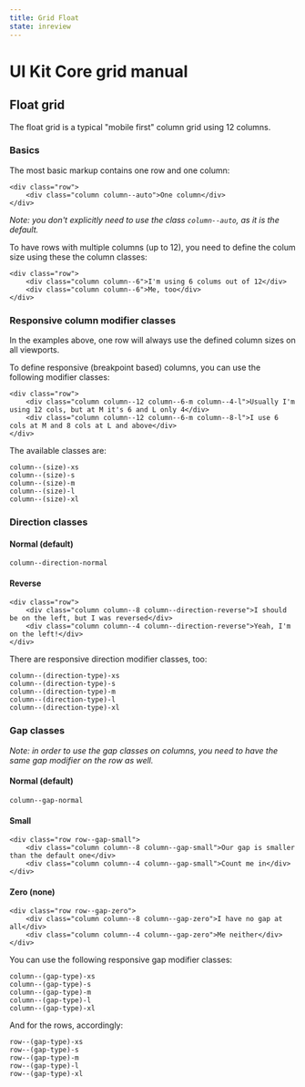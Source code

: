 ```yaml
---
title: Grid Float
state: inreview
---
```


# UI Kit Core grid manual

## Float grid

The float grid is a typical "mobile first" column grid using 12 columns.

### Basics

The most basic markup contains one row and one column:

```
<div class="row">
	<div class="column column--auto">One column</div>
</div>
```
*Note: you don't explicitly need to use the class `column--auto`, as it is the default.*

To have rows with multiple columns (up to 12), you need to define the colum size using these the column classes:

```
<div class="row">
	<div class="column column--6">I'm using 6 colums out of 12</div>
	<div class="column column--6">Me, too</div>
</div>
```

### Responsive column modifier classes

In the examples above, one row will always use the defined column sizes on all viewports.

To define responsive (breakpoint based) columns, you can use the following modifier classes:

```
<div class="row">
	<div class="column column--12 column--6-m column--4-l">Usually I'm using 12 cols, but at M it's 6 and L only 4</div>
	<div class="column column--12 column--6-m column--8-l">I use 6 cols at M and 8 cols at L and above</div>
</div>
```

The available classes are:

```
column--(size)-xs
column--(size)-s
column--(size)-m
column--(size)-l
column--(size)-xl
```

### Direction classes

#### Normal (default)
```
column--direction-normal
```

#### Reverse
```
<div class="row">
	<div class="column column--8 column--direction-reverse">I should be on the left, but I was reversed</div>
	<div class="column column--4 column--direction-reverse">Yeah, I'm on the left!</div>
</div>
```

There are responsive direction modifier classes, too:

```
column--(direction-type)-xs
column--(direction-type)-s
column--(direction-type)-m
column--(direction-type)-l
column--(direction-type)-xl
```

### Gap classes

*Note: in order to use the gap classes on columns, you need to have the same gap modifier on the row as well.*

#### Normal (default)
```
column--gap-normal
```

#### Small
```
<div class="row row--gap-small">
	<div class="column column--8 column--gap-small">Our gap is smaller than the default one</div>
	<div class="column column--4 column--gap-small">Count me in</div>
</div>
```

#### Zero (none)
```
<div class="row row--gap-zero">
	<div class="column column--8 column--gap-zero">I have no gap at all</div>
	<div class="column column--4 column--gap-zero">Me neither</div>
</div>
```
You can use the following responsive gap modifier classes:

```
column--(gap-type)-xs
column--(gap-type)-s
column--(gap-type)-m
column--(gap-type)-l
column--(gap-type)-xl
```

And for the rows, accordingly:

```
row--(gap-type)-xs
row--(gap-type)-s
row--(gap-type)-m
row--(gap-type)-l
row--(gap-type)-xl
```
